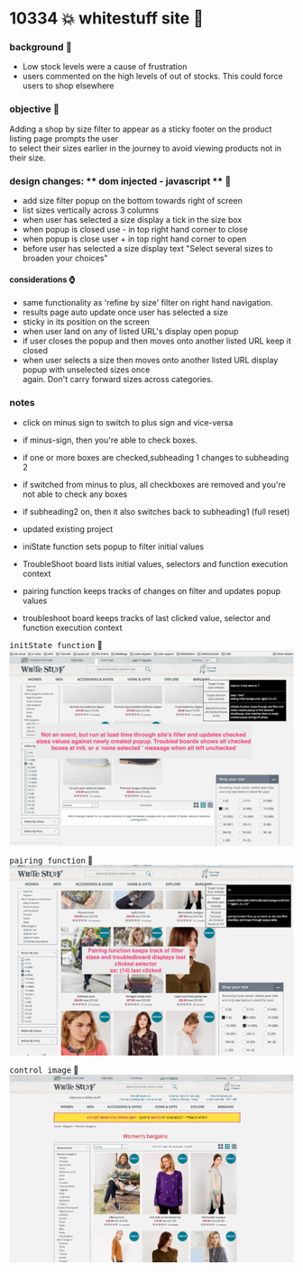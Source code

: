 # 10334 :boom: whitestuff site  :rocket:

### background  :bell:
- Low stock levels were a cause of frustration     
- users commented on the high levels of out of stocks. This could force users to shop elsewhere     

### objective :book:
Adding a shop by size filter to appear as a sticky footer on the product listing page prompts the user    
to select their sizes earlier in the journey to avoid viewing products not in their size.    

### design changes: ** dom injected - javascript **   :pencil:
- add size filter popup on the bottom towards right of screen
- list sizes vertically across 3 columns
- when user has selected a size display a tick in the size box
- when popup is closed use - in top right hand corner to close
- when popup is close user + in top right hand corner to open
- before user has selected a size display text "Select several sizes to broaden your choices"
#### considerations  :watch: 
- same functionality as 'refine by size' filter on right hand navigation.
- results page auto update once user has selected a size
- sticky in its position on the screen
- when user land on any of listed URL's display open popup
- if user closes the popup and then moves onto another listed URL keep it closed
- when user selects a size then moves onto another listed URL display popup with unselected sizes once    
  again. Don't carry forward sizes across categories.

### notes
- click on minus sign to switch to plus sign and vice-versa
- if minus-sign, then you\'re able to check boxes.
- if one or more boxes are checked,subheading 1 changes to subheading 2
- if switched from minus to plus, all checkboxes are removed and you\'re    
  not able to check any boxes
- if subheading2 on, then it also switches back to subheading1 (full reset) 

- updated existing project
-   iniState function sets popup to filter initial values
-   TroubleShoot board lists initial values, selectors and function execution context
-   pairing function keeps tracks of changes on filter and updates popup values
-   troubleshoot board keeps tracks of last clicked value, selector and function execution context






<kbd>initState function</kbd> :rocket:        
![](/images/iniStatefn.png) 


<kbd>pairing function</kbd> :rocket:          
![](/images/pairingfn.png) 




 
 
 <kbd>control image</kbd> :rocket:       
 ![](/images/whiteStuff.png)
